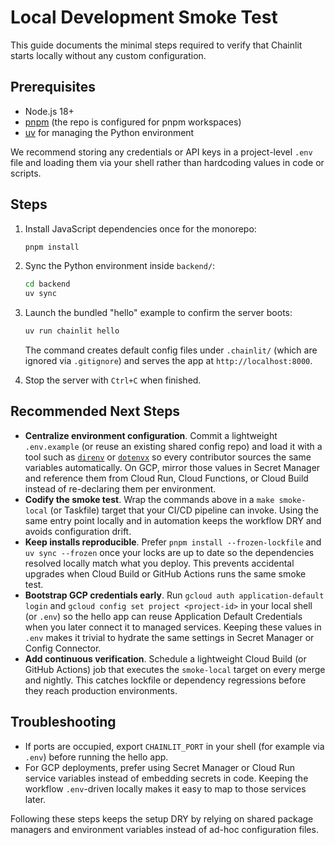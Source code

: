 # Local Development Smoke Test

This guide documents the minimal steps required to verify that Chainlit starts locally without any custom configuration.

## Prerequisites

- Node.js 18+
- [pnpm](https://pnpm.io/) (the repo is configured for pnpm workspaces)
- [uv](https://docs.astral.sh/uv/) for managing the Python environment

We recommend storing any credentials or API keys in a project-level `.env` file and loading them via your shell rather than hardcoding values in code or scripts.

## Steps

1. Install JavaScript dependencies once for the monorepo:

   ```bash
   pnpm install
   ```

2. Sync the Python environment inside `backend/`:

   ```bash
   cd backend
   uv sync
   ```

3. Launch the bundled "hello" example to confirm the server boots:

   ```bash
   uv run chainlit hello
   ```

   The command creates default config files under `.chainlit/` (which are ignored via `.gitignore`) and serves the app at `http://localhost:8000`.

4. Stop the server with `Ctrl+C` when finished.

## Recommended Next Steps

- **Centralize environment configuration**. Commit a lightweight `.env.example` (or reuse an existing shared config repo) and
  load it with a tool such as [`direnv`](https://direnv.net/) or [`dotenvx`](https://dotenvx.com/) so every contributor sources the
  same variables automatically. On GCP, mirror those values in Secret Manager and reference them from Cloud Run, Cloud Functions, or
  Cloud Build instead of re-declaring them per environment.
- **Codify the smoke test**. Wrap the commands above in a `make smoke-local` (or Taskfile) target that your CI/CD pipeline can
  invoke. Using the same entry point locally and in automation keeps the workflow DRY and avoids configuration drift.
- **Keep installs reproducible**. Prefer `pnpm install --frozen-lockfile` and `uv sync --frozen` once your locks are up to date so
  the dependencies resolved locally match what you deploy. This prevents accidental upgrades when Cloud Build or GitHub Actions runs
  the same smoke test.
- **Bootstrap GCP credentials early**. Run `gcloud auth application-default login` and `gcloud config set project <project-id>` in
  your local shell (or `.env`) so the hello app can reuse Application Default Credentials when you later connect it to managed
  services. Keeping these values in `.env` makes it trivial to hydrate the same settings in Secret Manager or Config Connector.
- **Add continuous verification**. Schedule a lightweight Cloud Build (or GitHub Actions) job that executes the `smoke-local`
  target on every merge and nightly. This catches lockfile or dependency regressions before they reach production environments.

## Troubleshooting

- If ports are occupied, export `CHAINLIT_PORT` in your shell (for example via `.env`) before running the hello app.
- For GCP deployments, prefer using Secret Manager or Cloud Run service variables instead of embedding secrets in code. Keeping the workflow `.env`-driven locally makes it easy to map to those services later.

Following these steps keeps the setup DRY by relying on shared package managers and environment variables instead of ad-hoc configuration files.
